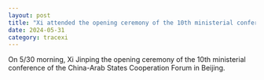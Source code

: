```yaml
---
layout: post
title: "Xi attended the opening ceremony of the 10th ministerial conference of the China-Arab States Cooperation Forum"
date: 2024-05-31
category: tracexi
---
```


On 5/30 morning, Xi Jinping the opening ceremony of the 10th ministerial conference of the China-Arab States Cooperation Forum in Beijing.
